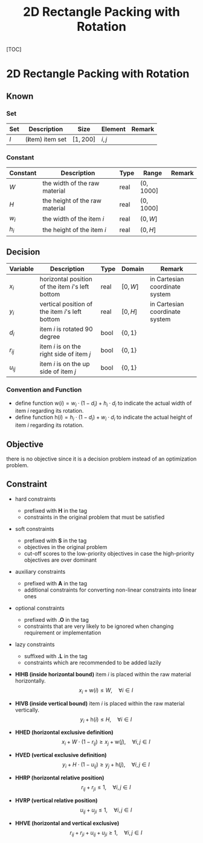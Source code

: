 <p style="text-align: center; font-size: 32px; font-weight:bold;">
  2D Rectangle Packing with Rotation
</p>



[TOC]



# 2D Rectangle Packing with Rotation

## Known

### Set

| Set | Description                   | Size        | Element         | Remark                                                         |
| ---- | ---------------------- | ----------- | ------------ | ------------------------------------------------------------ |
| $I$  | (**i**tem) item set | $[1, 200]$  | $i, j$ |               |

### Constant

| Constant | Description                    | Type | Range       | Remark |
| -------- | ------------------------------ | ---- | ----------- | ------ |
| $W$      | the width of the raw material  | real | $(0, 1000]$ |        |
| $H$      | the height of the raw material | real | $(0, 1000]$ |        |
| $w_{i}$  | the width of the item $i$      | real | $(0, W]$    |        |
| $h_{i}$  | the height of the item $i$     | real | $(0, H]$    |        |


## Decision

| Variable     | Description                                                | Type | Domain     | Remark                                                     |
| -------------- | ------------------------------------------------------------ | ---- | ------------- | ------------------------------------------------------------ |
| $x_{i}$       | horizontal position of the item $i$'s left bottom                           | real | $[0, W]$ | in Cartesian coordinate system |
| $y_{i}$ | vertical position of the item $i$'s left bottom | real | $[0, H]$ | in Cartesian coordinate system |
| $d_{i}$       | item $i$ is rotated 90 degree              | bool  | $\{0, 1\}$ |                                              |
| $r_{ij}$       | item $i$ is on the right side of item $j$ | bool  | $\{0, 1\}$ |                                                              |
| $u_{ij}$  | item $i$ is on the up side of item $j$ | bool | $\{0, 1\}$  |                                                              |

### Convention and Function

- define function $\textrm{w}(i) = w_{i} \cdot (1 - d_{i}) + h_{i} \cdot d_{i}$ to indicate the actual width of item $i$ regarding its rotation.
- define function $\textrm{h}(i) = h_{i} \cdot (1 - d_{i}) + w_{i} \cdot d_{i}$ to indicate the actual height of item $i$ regarding its rotation.


## Objective

there is no objective since it is a decision problem instead of an optimization problem.


## Constraint

- hard constraints
  - prefixed with **H** in the tag
  - constraints in the original problem that must be satisfied
- soft constraints
  - prefixed with **S** in the tag
  - objectives in the original problem
  - cut-off scores to the low-priority objectives in case the high-priority objectives are over dominant
- auxiliary constraints
  - prefixed with **A** in the tag
  - additional constraints for converting non-linear constraints into linear ones
- optional constraints
  - prefixed with **.O** in the tag
  - constraints that are very likely to be ignored when changing requirement or implementation
- lazy constraints
  - suffixed with **.L** in the tag
  - constraints which are recommended to be added lazily

- **HIHB (inside horizontal bound)** item $i$ is placed within the raw material horizontally.
$$
x_{i} + \textrm{w}(i) \le W, \quad \forall i \in I
$$
- **HIVB (inside vertical bound)** item $i$ is placed within the raw material vertically.
$$
y_{i} + \textrm{h}(i) \le H, \quad \forall i \in I
$$

- **HHED (horizontal exclusive definition)** 
$$
x_{i} + W \cdot (1 - r_{ij}) \ge x_{j} + \textrm{w}(j), \quad \forall i, j \in I
$$
- **HVED (vertical exclusive definition)** 
$$
y_{i} + H \cdot (1 - u_{ij})  \ge y_{j} + \textrm{h}(j), \quad \forall i, j \in I
$$

- **HHRP (horizontal relative position)** 
$$
r_{ij} + r_{ji} \le 1, \quad \forall i, j \in I
$$
- **HVRP (vertical relative position)** 
$$
u_{ij} + u_{ji} \le 1, \quad \forall i, j \in I
$$

- **HHVE (horizontal and vertical exclusive)** 
$$
r_{ij} + r_{ji} + u_{ij} + u_{ji} \ge 1, \quad \forall i, j \in I
$$
